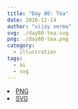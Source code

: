 ```yaml
---
title: "Day 80: Tea"
date: 2016-12-14
author: "vijay verma"
svg: ./day80-tea.svg
png: ./day80-tea.png
category:
  - illustration
tags:
  - ai
  - svg
---
```

<li><a href="./day80-tea.png" download className="btn-png">PNG</a></li>
<li><a href="./day80-tea.svg" download className="btn-svg">SVG</a></li>
